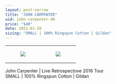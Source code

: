 ```yaml
---
layout: post-narrow
title: "JOHN CARPENTER"
uid: john-carpenter-40
price: "$40"
date: 2021-01-28
sizing: "SMALL | 100% Ringspun Cotton | Gildan"
---
```




<table style="width:100%;"><tr><td style="vertical-align:top;">
      <figure class="tmblr-full" data-orig-height="2048" data-orig-width="1365" data-orig-src="https://concertshirts.netlify.app/shirts/0310/0310-01.jpg"><img src="https://64.media.tumblr.com/3fa665341ccb3c400da104238471e8b7/8f5bc287b008bad4-c0/s540x810/c618b915b15694e29303fb75a00d65287ef93958.jpg" data-orig-height="2048" data-orig-width="1365" data-orig-src="https://concertshirts.netlify.app/shirts/0310/0310-01.jpg"/></figure></td>
    <td style="vertical-align:top;">
      <figure class="tmblr-full" data-orig-height="2048" data-orig-width="1365" data-orig-src="https://concertshirts.netlify.app/shirts/0310/0310-02.jpg"><img src="https://64.media.tumblr.com/03f08e158e3f9d05f754a47d783b2f2b/8f5bc287b008bad4-5e/s540x810/dee305d3f9b287c624cac6590f34a4f6996a937e.jpg" data-orig-height="2048" data-orig-width="1365" data-orig-src="https://concertshirts.netlify.app/shirts/0310/0310-02.jpg"/></figure></td>
  </tr></table><p>
  John Carpenter | Live Retrospectove 2016 Tour<br/>SMALL | 100% Ringspun Cotton | Gildan
</p>
